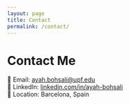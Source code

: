 ```yaml
---
layout: page
title: Contact
permalink: /contact/
---
```

# Contact Me

📧 Email: [ayah.bohsali@upf.edu](ayah.bohsali@upf.edu)  
💼 LinkedIn: [linkedin.com/in/ayah-bohsali](www.linkedin.com/in/ayah-bohsali-b65aa8128)  
📍 Location: Barcelona, Spain  
